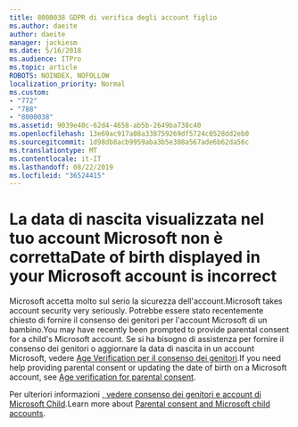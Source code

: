 ```yaml
---
title: 8000038 GDPR di verifica degli account figlio
ms.author: daeite
author: daeite
manager: jackiesm
ms.date: 5/16/2018
ms.audience: ITPro
ms.topic: article
ROBOTS: NOINDEX, NOFOLLOW
localization_priority: Normal
ms.custom:
- "772"
- "788"
- "8000038"
ms.assetid: 9039e40c-62d4-4658-ab5b-2649ba738c40
ms.openlocfilehash: 13e69ac917a08a338759269df5724c0528dd2eb0
ms.sourcegitcommit: 1d98db8acb9959aba3b5e308a567ade6b62da56c
ms.translationtype: MT
ms.contentlocale: it-IT
ms.lasthandoff: 08/22/2019
ms.locfileid: "36524415"
---
```

# <a name="date-of-birth-displayed-in-your-microsoft-account-is-incorrect"></a><span data-ttu-id="1aba2-102">La data di nascita visualizzata nel tuo account Microsoft non è corretta</span><span class="sxs-lookup"><span data-stu-id="1aba2-102">Date of birth displayed in your Microsoft account is incorrect</span></span>

<span data-ttu-id="1aba2-103">Microsoft accetta molto sul serio la sicurezza dell'account.</span><span class="sxs-lookup"><span data-stu-id="1aba2-103">Microsoft takes account security very seriously.</span></span> <span data-ttu-id="1aba2-104">Potrebbe essere stato recentemente chiesto di fornire il consenso dei genitori per l'account Microsoft di un bambino.</span><span class="sxs-lookup"><span data-stu-id="1aba2-104">You may have recently been prompted to provide parental consent for a child's Microsoft account.</span></span> <span data-ttu-id="1aba2-105">Se si ha bisogno di assistenza per fornire il consenso dei genitori o aggiornare la data di nascita in un account Microsoft, vedere [Age Verification per il consenso dei genitori](https://go.microsoft.com/fwlink/p/?linkid=874364).</span><span class="sxs-lookup"><span data-stu-id="1aba2-105">If you need help providing parental consent or updating the date of birth on a Microsoft account, see [Age verification for parental consent](https://go.microsoft.com/fwlink/p/?linkid=874364).</span></span>
  
<span data-ttu-id="1aba2-106">Per ulteriori informazioni [, vedere consenso dei genitori e account di Microsoft Child](https://go.microsoft.com/fwlink/p/?linkid=874365).</span><span class="sxs-lookup"><span data-stu-id="1aba2-106">Learn more about [Parental consent and Microsoft child accounts](https://go.microsoft.com/fwlink/p/?linkid=874365).</span></span>
  